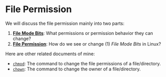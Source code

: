 # File Permission

We will discuss the file permission mainly into two parts:

1. [**File Mode Bits**](https://github.com/reruo321/OS-Self-Study/tree/main/_Appendix/Linux/File%20Permission/File%20Mode%20Bits): What permissions or permission behavior they can change?
2. [**File Permission**](https://github.com/reruo321/OS-Self-Study/tree/main/_Appendix/Linux/File%20Permission/File%20Permission): How do we see or change (1) *File Mode Bits* in Linux?

Here are other related documents of mine:

* [`chmod`](https://github.com/reruo321/OS-Self-Study/tree/main/_Appendix/Linux/Commands/C/chmod): The command to change the file permissions of a file/directory.
* [`chown`](https://github.com/reruo321/OS-Self-Study/tree/main/_Appendix/Linux/Commands/C/chown): The command to change the owner of a file/directory.
